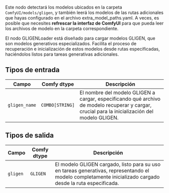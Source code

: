 Este nodo detectará los modelos ubicados en la carpeta `ComfyUI/models/gligen`, 
y también leerá los modelos de las rutas adicionales que hayas configurado en el archivo extra_model_paths.yaml. 
A veces, es posible que necesites **refrescar la interfaz de ComfyUI** para que pueda leer los archivos de modelo en la carpeta correspondiente.


El nodo GLIGENLoader está diseñado para cargar modelos GLIGEN, que son modelos generativos especializados. Facilita el proceso de recuperación e inicialización de estos modelos desde rutas especificadas, haciéndolos listos para tareas generativas adicionales.
## Tipos de entrada

| Campo         | Comfy dtype       | Descripción                                                                       |
|---------------|-------------------|-----------------------------------------------------------------------------------|
| `gligen_name` | `COMBO[STRING]`   | El nombre del modelo GLIGEN a cargar, especificando qué archivo de modelo recuperar y cargar, crucial para la inicialización del modelo GLIGEN. |

## Tipos de salida

| Campo   | Comfy dtype | Descripción                                                              |
|---------|-------------|--------------------------------------------------------------------------|
| `gligen`| `GLIGEN`    | El modelo GLIGEN cargado, listo para su uso en tareas generativas, representando el modelo completamente inicializado cargado desde la ruta especificada. |